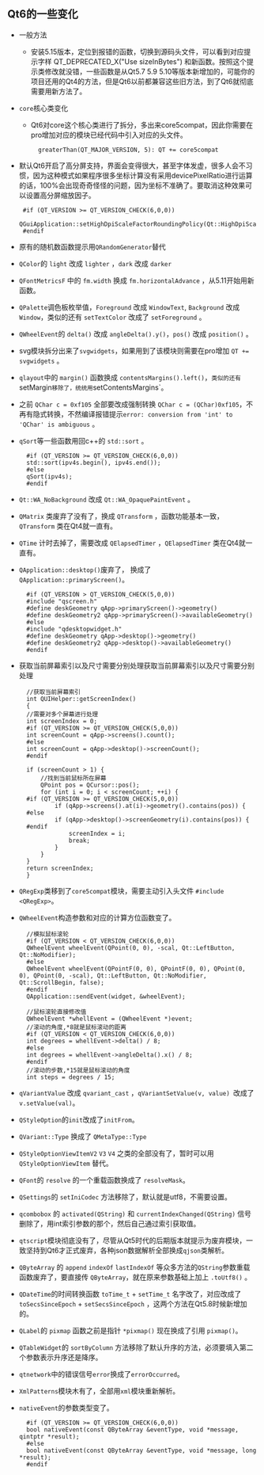 ## Qt6的一些变化
- 一般方法
	- 安装5.15版本，定位到报错的函数，切换到源码头文件，可以看到对应提示字样 QT_DEPRECATED_X("Use sizeInBytes") 和新函数。按照这个提示类修改就没错，一些函数是从Qt5.7 5.9 5.10等版本新增加的，可能你的项目还用的Qt4的方法，但是Qt6以前都兼容这些旧方法，到了Qt6就彻底需要用新方法了。
- `core`核心类变化
	- Qt6对core这个核心类进行了拆分，多出来core5compat，因此你需要在pro增加对应的模块已经代码中引入对应的头文件。

			greaterThan(QT_MAJOR_VERSION, 5): QT += core5compat
-  默认Qt6开启了高分屏支持，界面会变得很大，甚至字体发虚，很多人会不习惯，因为这种模式如果程序很多坐标计算没有采用devicePixelRatio进行运算的话，100%会出现奇奇怪怪的问题，因为坐标不准确了。要取消这种效果可以设置高分屏缩放因子。

		#if (QT_VERSION >= QT_VERSION_CHECK(6,0,0))
		    QGuiApplication::setHighDpiScaleFactorRoundingPolicy(Qt::HighDpiScaleFactorRoundingPolicy::Floor);
		#endif
- 原有的随机数函数提示用`QRandomGenerator`替代
- `QColor`的 `light` 改成 `lighter` ，`dark` 改成 `darker`
- `QFontMetricsF` 中的 `fm.width` 换成 `fm.horizontalAdvance` ，从5.11开始用新函数。
- `QPalette`调色板枚举值，`Foreground` 改成 `WindowText`, `Background` 改成 `Window`，类似的还有 `setTextColor` 改成了 `setForeground` 。
- `QWheelEvent`的 `delta()` 改成 `angleDelta().y()`，`pos()` 改成 `position()` 。
- svg模块拆分出来了`svgwidgets`，如果用到了该模块则需要在pro增加 `QT += svgwidgets` 。
- `qlayout`中的 `margin()` 函数换成 `contentsMargins().left()`，`类似的还有`setMargin`移除了，统统用`setContentsMargins`。
- 之前 `QChar c = 0xf105` 全部要改成强制转换 `QChar c = (QChar)0xf105`，不再有隐式转换，不然编译报错提示`error: conversion from 'int' to 'QChar' is ambiguous` 。
- `qSort`等一些函数用回c++的 `std::sort` 。

		#if (QT_VERSION >= QT_VERSION_CHECK(6,0,0))
		std::sort(ipv4s.begin(), ipv4s.end());
		#else
		qSort(ipv4s);
		#endif
- `Qt::WA_NoBackground` 改成 `Qt::WA_OpaquePaintEvent` 。
- `QMatrix` 类废弃了没有了，换成 `QTransform` ，函数功能基本一致，`QTransform` 类在Qt4就一直有。
- `QTime` 计时去掉了，需要改成 `QElapsedTimer` ，`QElapsedTimer` 类在Qt4就一直有。
- `QApplication::desktop()`废弃了， 换成了 `QApplication::primaryScreen()`。

		#if (QT_VERSION > QT_VERSION_CHECK(5,0,0))
		#include "qscreen.h"
		#define deskGeometry qApp->primaryScreen()->geometry()
		#define deskGeometry2 qApp->primaryScreen()->availableGeometry()
		#else
		#include "qdesktopwidget.h"
		#define deskGeometry qApp->desktop()->geometry()
		#define deskGeometry2 qApp->desktop()->availableGeometry()
		#endif
- 获取当前屏幕索引以及尺寸需要分别处理获取当前屏幕索引以及尺寸需要分别处理

		//获取当前屏幕索引
		int QUIHelper::getScreenIndex()
		{
		//需要对多个屏幕进行处理
		int screenIndex = 0;
		#if (QT_VERSION >= QT_VERSION_CHECK(5,0,0))
		int screenCount = qApp->screens().count();
		#else
		int screenCount = qApp->desktop()->screenCount();
		#endif
		
		if (screenCount > 1) {
		    //找到当前鼠标所在屏幕
		    QPoint pos = QCursor::pos();
		    for (int i = 0; i < screenCount; ++i) {
		#if (QT_VERSION >= QT_VERSION_CHECK(5,0,0))
		        if (qApp->screens().at(i)->geometry().contains(pos)) {
		#else
		        if (qApp->desktop()->screenGeometry(i).contains(pos)) {
		#endif
		            screenIndex = i;
		            break;
		        }
		    }
		}
		return screenIndex;
		}
- `QRegExp`类移到了`core5compat`模块，需要主动引入头文件 `#include <QRegExp>`。
- `QWheelEvent`构造参数和对应的计算方位函数变了。

		//模拟鼠标滚轮
		#if (QT_VERSION < QT_VERSION_CHECK(6,0,0))
		QWheelEvent wheelEvent(QPoint(0, 0), -scal, Qt::LeftButton, Qt::NoModifier);
		#else
		QWheelEvent wheelEvent(QPointF(0, 0), QPointF(0, 0), QPoint(0, 0), QPoint(0, -scal), Qt::LeftButton, Qt::NoModifier, Qt::ScrollBegin, false);
		#endif
		QApplication::sendEvent(widget, &wheelEvent);
		
		//鼠标滚轮直接修改值
		QWheelEvent *whellEvent = (QWheelEvent *)event;
		//滚动的角度,*8就是鼠标滚动的距离
		#if (QT_VERSION < QT_VERSION_CHECK(6,0,0))
		int degrees = whellEvent->delta() / 8;
		#else
		int degrees = whellEvent->angleDelta().x() / 8;
		#endif
		//滚动的步数,*15就是鼠标滚动的角度
		int steps = degrees / 15;
- `qVariantValue` 改成 `qvariant_cast` ，`qVariantSetValue(v, value) `改成了 `v.setValue(val)`。
- `QStyleOption`的`init`改成了`initFrom`。
- `QVariant::Type` 换成了 `QMetaType::Type`
- `QStyleOptionViewItemV2` `V3` `V4` 之类的全部没有了，暂时可以用 `QStyleOptionViewItem` 替代。
- `QFont`的 `resolve` 的一个重载函数换成了 `resolveMask`。
- `QSettings`的 `setIniCodec` 方法移除了，默认就是utf8，不需要设置。
- `qcombobox` 的 `activated(QString)` 和 `currentIndexChanged(QString)` 信号删除了，用int索引参数的那个，然后自己通过索引获取值。
- `qtscript`模块彻底没有了，尽管从Qt5时代的后期版本就提示为废弃模块，一致坚持到Qt6才正式废弃，各种json数据解析全部换成`qjson`类解析。
- `QByteArray` 的 `append` `indexOf` `lastIndexOf` 等众多方法的`QString`参数重载函数废弃了，要直接传 `QByteArray`，就在原来参数基础上加上 `.toUtf8()` 。
- `QDateTime`的时间转换函数 `toTime_t` + `setTime_t` 名字改了，对应改成了 `toSecsSinceEpoch` + `setSecsSinceEpoch` ，这两个方法在Qt5.8时候新增加的。
- `QLabel`的 `pixmap` 函数之前是指针 `*pixmap()` 现在换成了引用 `pixmap()`。
- `QTableWidget`的 `sortByColumn` 方法移除了默认升序的方法，必须要填入第二个参数表示升序还是降序。
- `qtnetwork`中的错误信号`error`换成了`errorOccurred`。
- `XmlPatterns`模块木有了，全部用`xml`模块重新解析。
- `nativeEvent`的参数类型变了。

		#if (QT_VERSION >= QT_VERSION_CHECK(6,0,0))
		bool nativeEvent(const QByteArray &eventType, void *message, qintptr *result);
		#else
		bool nativeEvent(const QByteArray &eventType, void *message, long *result);
		#endif